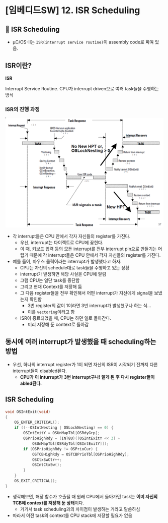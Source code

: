 # [임베디드SW] 12. ISR Scheduling

<aside>

# 💖 ISR Scheduling

</aside>

- μC/OS-II는 `ISR(interrupt service routine)`이 assembly code로 짜여 있음.

## ISR이란?

<aside>

**ISR** 

Interrupt Service Routine. CPU가 interrupt driven으로 여러 task들을 수행하는 방식

</aside>

### ISR의 진행 과정

![image.png](image%2024.png)

- 각 interrupt들은 CPU 안에서 각자 자신들의 register를 가진다.
    - 우선, interrupt는 다이렉트로 CPU에 꽂힌다.
    - 이 때, 키보드 입력 등의 모든 interrupt를 전부 interrupt pin으로 만들기는 어렵기 때문에 각 interrupt들은 CPU 안에서 각자 자신들의 register를 가진다.
- 예를 들어, 마우스 클릭이라는 interrupt가 발생했다고 하자.
    - CPU는 자신의 schedule대로 task들을 수행하고 있는 상황
    - interrupt가 발생하면 해당 사실을 CPU에 알림
    - 그럼 CPU는 일단 task를 중단함
    - 그리고 현재 Context를 저장해 둠
    - 그 다음 register들을 전부 확인해서 어떤 interrupt가 자신에게 signal을 보냈는지 확인함
        - 3번 register의 값이 1이라면 3번 interrupt가 발생헀구나 하는 식…
        - 이를 `vectoring`이라고 함
    - ISR이 종료되었을 때, CPU는 하던 일로 돌아간다.
        - 미리 저장해 둔 context로 돌아감

## 동시에 여러 interrupt가 발생했을 때 scheduling하는 방법

- 우선, 하나의 interrupt register가 1이 되면 자신의 ISR이 시작되기 전까지 다른 interrupt들이 disabled된다.
    - **CPU가 이 inturrupt가 3번 interrupt구나! 알게 된 후 다시 register들이 abled된다.**

## ISR Scheduling

```cpp
void OSIntExit(void)
{
	OS_ENTER_CRITICAL();
	if ((--OSIntNesting | OSLockNesting) == 0) {
		OSIntExitY = OSUnMapTbl[OSRdyGrp];
		OSPrioHighRdy = (INT8U)((OSIntExitY << 3) +
			OSUnMapTbl[OSRdyTbl[OSIntExitY]]);
		if (OSPrioHighRdy != OSPrioCur) {
			OSTCBHighRdy = OSTCBPrioTbl[OSPrioHighRdy];
			OSCtxSwCtr++;
			OSIntCtxSw();
		}
	}
	OS_EXIT_CRITICAL();
}
```

- 생각해보면, 해당 함수가 호출될 때 원래 CPU에서 돌아가던 task는 **이미 자신의 TCB에 context를 저장해 둔 상태**이다.
    - 거기서 task scheduling과의 차이점이 발생하는 거라고 말씀하심
- 따라서 이전 task의 context를 CPU stack에 저장할 필요가 없음